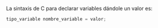 La sintaxis de C para declarar variables dándole un valor es:

```c
tipo_variable nombre_variable = valor;
```